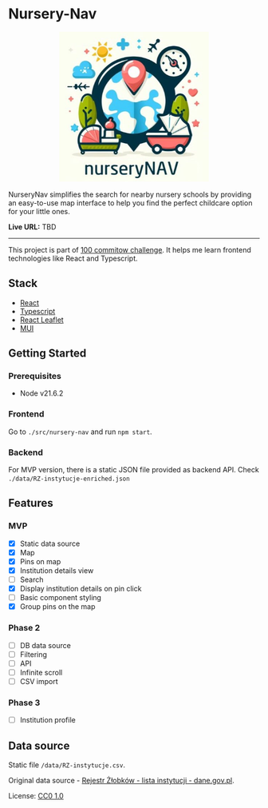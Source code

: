 # Nursery-Nav

<p align="center">
    <img width="300" height="300" src="./img/promo.jpg">
</p>

NurseryNav simplifies the search for nearby nursery schools by providing an easy-to-use map interface to help you find the perfect childcare option for your little ones.

**Live URL:** TBD

---
This project is part of [100 commitow challenge](https://100commitow.pl/). It helps me learn frontend technologies like React and Typescript.

## Stack

* [React](https://react.dev/)
* [Typescript](https://www.typescriptlang.org/)
* [React Leaflet](https://react-leaflet.js.org/)
* [MUI](https://mui.com/material-ui/getting-started/)

## Getting Started

### Prerequisites

* Node v21.6.2

### Frontend

Go to `./src/nursery-nav` and run `npm start`.

### Backend

For MVP version, there is a static JSON file provided as backend API.
Check `./data/RZ-instytucje-enriched.json`

## Features

### MVP
* [x] Static data source
* [x] Map
* [x] Pins on map
* [x] Institution details view
* [ ] Search
* [x] Display institution details on pin click
* [ ] Basic component styling
* [x] Group pins on the map

### Phase 2
* [ ] DB data source
* [ ] Filtering
* [ ] API
* [ ] Infinite scroll
* [ ] CSV import

### Phase 3
* [ ] Institution profile

## Data source

Static file `/data/RZ-instytucje.csv`.

Original data source - [Rejestr Żłobków - lista instytucji - dane.gov.pl](https://dane.gov.pl/pl/dataset/2106/resource/55499/table).

License: [CC0 1.0](https://creativecommons.org/publicdomain/zero/1.0/legalcode.pl)